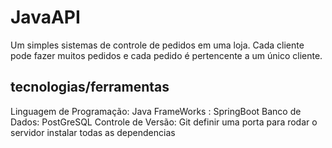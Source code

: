 # JavaAPI

Um simples sistemas de controle de pedidos em uma loja. Cada  cliente pode fazer muitos pedidos e cada pedido é pertencente a um único cliente.

## tecnologias/ferramentas 

Linguagem de Programação: Java
FrameWorks : SpringBoot
Banco de Dados: PostGreSQL
Controle de Versão: Git
definir uma porta para rodar o servidor
instalar todas as dependencias
